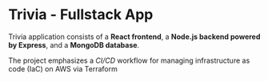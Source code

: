 # Trivia - Fullstack App
Trivia application consists of a **React frontend**, a **Node.js backend powered by Express**, and a **MongoDB database**.


The project emphasizes a *CI/CD* workflow for managing infrastructure as code (IaC) on AWS via Terraform
